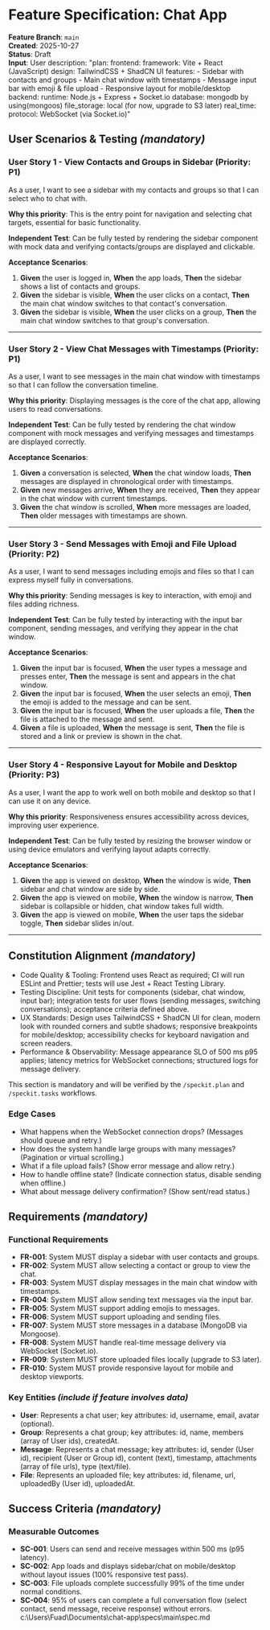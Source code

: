 # Feature Specification: Chat App

**Feature Branch**: `main`  
**Created**: 2025-10-27  
**Status**: Draft  
**Input**: User description: "plan: frontend: framework: Vite + React (JavaScript) design: TailwindCSS + ShadCN UI features: - Sidebar with contacts and groups - Main chat window with timestamps - Message input bar with emoji & file upload - Responsive layout for mobile/desktop backend: runtime: Node.js + Express + Socket.io database: mongodb by using(mongoos) file_storage: local (for now, upgrade to S3 later) real_time: protocol: WebSocket (via Socket.io)"

## User Scenarios & Testing _(mandatory)_

### User Story 1 - View Contacts and Groups in Sidebar (Priority: P1)

As a user, I want to see a sidebar with my contacts and groups so that I can select who to chat with.

**Why this priority**: This is the entry point for navigation and selecting chat targets, essential for basic functionality.

**Independent Test**: Can be fully tested by rendering the sidebar component with mock data and verifying contacts/groups are displayed and clickable.

**Acceptance Scenarios**:

1. **Given** the user is logged in, **When** the app loads, **Then** the sidebar shows a list of contacts and groups.
2. **Given** the sidebar is visible, **When** the user clicks on a contact, **Then** the main chat window switches to that contact's conversation.
3. **Given** the sidebar is visible, **When** the user clicks on a group, **Then** the main chat window switches to that group's conversation.

---

### User Story 2 - View Chat Messages with Timestamps (Priority: P1)

As a user, I want to see messages in the main chat window with timestamps so that I can follow the conversation timeline.

**Why this priority**: Displaying messages is the core of the chat app, allowing users to read conversations.

**Independent Test**: Can be fully tested by rendering the chat window component with mock messages and verifying messages and timestamps are displayed correctly.

**Acceptance Scenarios**:

1. **Given** a conversation is selected, **When** the chat window loads, **Then** messages are displayed in chronological order with timestamps.
2. **Given** new messages arrive, **When** they are received, **Then** they appear in the chat window with current timestamps.
3. **Given** the chat window is scrolled, **When** more messages are loaded, **Then** older messages with timestamps are shown.

---

### User Story 3 - Send Messages with Emoji and File Upload (Priority: P2)

As a user, I want to send messages including emojis and files so that I can express myself fully in conversations.

**Why this priority**: Sending messages is key to interaction, with emoji and files adding richness.

**Independent Test**: Can be fully tested by interacting with the input bar component, sending messages, and verifying they appear in the chat window.

**Acceptance Scenarios**:

1. **Given** the input bar is focused, **When** the user types a message and presses enter, **Then** the message is sent and appears in the chat window.
2. **Given** the input bar is focused, **When** the user selects an emoji, **Then** the emoji is added to the message and can be sent.
3. **Given** the input bar is focused, **When** the user uploads a file, **Then** the file is attached to the message and sent.
4. **Given** a file is uploaded, **When** the message is sent, **Then** the file is stored and a link or preview is shown in the chat.

---

### User Story 4 - Responsive Layout for Mobile and Desktop (Priority: P3)

As a user, I want the app to work well on both mobile and desktop so that I can use it on any device.

**Why this priority**: Responsiveness ensures accessibility across devices, improving user experience.

**Independent Test**: Can be fully tested by resizing the browser window or using device emulators and verifying layout adapts correctly.

**Acceptance Scenarios**:

1. **Given** the app is viewed on desktop, **When** the window is wide, **Then** sidebar and chat window are side by side.
2. **Given** the app is viewed on mobile, **When** the window is narrow, **Then** sidebar is collapsible or hidden, chat window takes full width.
3. **Given** the app is viewed on mobile, **When** the user taps the sidebar toggle, **Then** sidebar slides in/out.

---

## Constitution Alignment _(mandatory)_

- Code Quality & Tooling: Frontend uses React as required; CI will run ESLint and Prettier; tests will use Jest + React Testing Library.
- Testing Discipline: Unit tests for components (sidebar, chat window, input bar); integration tests for user flows (sending messages, switching conversations); acceptance criteria defined above.
- UX Standards: Design uses TailwindCSS + ShadCN UI for clean, modern look with rounded corners and subtle shadows; responsive breakpoints for mobile/desktop; accessibility checks for keyboard navigation and screen readers.
- Performance & Observability: Message appearance SLO of 500 ms p95 applies; latency metrics for WebSocket connections; structured logs for message delivery.

This section is mandatory and will be verified by the `/speckit.plan` and `/speckit.tasks` workflows.

### Edge Cases

- What happens when the WebSocket connection drops? (Messages should queue and retry.)
- How does the system handle large groups with many messages? (Pagination or virtual scrolling.)
- What if a file upload fails? (Show error message and allow retry.)
- How to handle offline state? (Indicate connection status, disable sending when offline.)
- What about message delivery confirmation? (Show sent/read status.)

## Requirements _(mandatory)_

### Functional Requirements

- **FR-001**: System MUST display a sidebar with user contacts and groups.
- **FR-002**: System MUST allow selecting a contact or group to view the chat.
- **FR-003**: System MUST display messages in the main chat window with timestamps.
- **FR-004**: System MUST allow sending text messages via the input bar.
- **FR-005**: System MUST support adding emojis to messages.
- **FR-006**: System MUST support uploading and sending files.
- **FR-007**: System MUST store messages in a database (MongoDB via Mongoose).
- **FR-008**: System MUST handle real-time message delivery via WebSocket (Socket.io).
- **FR-009**: System MUST store uploaded files locally (upgrade to S3 later).
- **FR-010**: System MUST provide responsive layout for mobile and desktop viewports.

### Key Entities _(include if feature involves data)_

- **User**: Represents a chat user; key attributes: id, username, email, avatar (optional).
- **Group**: Represents a chat group; key attributes: id, name, members (array of User ids), createdAt.
- **Message**: Represents a chat message; key attributes: id, sender (User id), recipient (User or Group id), content (text), timestamp, attachments (array of file urls), type (text/file).
- **File**: Represents an uploaded file; key attributes: id, filename, url, uploadedBy (User id), uploadedAt.

## Success Criteria _(mandatory)_

### Measurable Outcomes

- **SC-001**: Users can send and receive messages within 500 ms (p95 latency).
- **SC-002**: App loads and displays sidebar/chat on mobile/desktop without layout issues (100% responsive test pass).
- **SC-003**: File uploads complete successfully 99% of the time under normal conditions.
- **SC-004**: 95% of users can complete a full conversation flow (select contact, send message, receive response) without errors.</content>
  <parameter name="filePath">c:\Users\Fuad\Documents\chat-app\specs\main\spec.md
